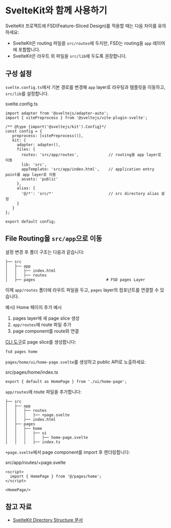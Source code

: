 # SvelteKit와 함께 사용하기

SvelteKit 프로젝트에 FSD(Feature-Sliced Design)를 적용할 때는 다음 차이를 유의하세요:

* SvelteKit은 routing 파일을 `src/routes`에 두지만, FSD는 routing을 `app` 레이어에 포함합니다.
* SvelteKit은 라우트 외 파일을 `src/lib`에 두도록 권장합니다.

## 구성 설정[​](#구성-설정 "해당 헤딩으로 이동")

`svelte.config.ts`에서 기본 경로를 변경해 `app` layer로 라우팅과 템플릿을 이동하고, `src/lib`를 설정합니다.

svelte.config.ts

```
import adapter from '@sveltejs/adapter-auto';
import { vitePreprocess } from '@sveltejs/vite-plugin-svelte';

/** @type {import('@sveltejs/kit').Config}*/ 
const config = {
   preprocess: [vitePreprocess()],
   kit: {
     adapter: adapter(),
     files: {
       routes: 'src/app/routes',             // routing을 app layer로 이동
       lib: 'src',
       appTemplate: 'src/app/index.html',    // application entry point를 app layer로 이동
       assets: 'public'
     },
     alias: {
       '@/*': 'src/*'                        // src directory alias 설정
     }
   }
};

export default config;
```

## File Routing을 `src/app`으로 이동[​](#file-routing을-srcapp으로-이동 "해당 헤딩으로 이동")

설정 변경 후 폴더 구조는 다음과 같습니다:

```
├── src
│   ├── app
│   │   ├── index.html
│   │   ├── routes
│   ├── pages                               # FSD pages Layer
```

이제 `app/routes` 폴더에 라우트 파일을 두고, `pages` layer의 컴포넌트를 연결할 수 있습니다.

예시) Home 페이지 추가 예시

1. pages layer에 새 page slice 생성
2. `app/routes`에 route 파일 추가
3. page component를 route와 연결

[CLI 도구](https://github.com/feature-sliced/cli)로 page slice를 생성합니다:

```
fsd pages home
```

`pages/home/ui/home-page.svelte`를 생성하고 public API로 노출하세요:

src/pages/home/index.ts

```
export { default as HomePage } from './ui/home-page';
```

`app/routes`에 route 파일을 추가합니다:

```
├── src
│   ├── app
│   │   ├── routes
│   │   │   ├── +page.svelte
│   │   ├── index.html
│   ├── pages
│   │   ├── home
│   │   │   ├── ui
│   │   │   │   ├── home-page.svelte
│   │   │   ├── index.ts
```

`+page.svelte`에서 page component를 import 후 렌더링합니다:

src/app/routes/+page.svelte

```
<script>
  import { HomePage } from '@/pages/home';
</script>

<HomePage/>
```

## 참고 자료[​](#참고-자료 "해당 헤딩으로 이동")

* [SvelteKit Directory Structure 문서](https://kit.svelte.dev/docs/configuration#files)
